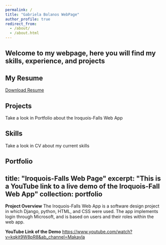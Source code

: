 ```yaml
---
permalink: /
title: "Gabriela Bolanos WebPage"
author_profile: true
redirect_from: 
  - /about/
  - /about.html
---
```

Welcome to my webpage, here you will find my skills, experience, and projects
---


My Resume
---
[Download Resume](assets/Resume.pdf)

Projects
---
Take a look in Portfolio about the Iroquois-Falls Web App

Skills
---
Take a look in CV about my current skills


Portfolio
---
title: "Iroquois-Falls Web Page"
excerpt: "This is a YouTube link to a live demo of the Iroquois-Fall Web App"
collection: portfolio
---

**Project Overview**
The Iroquois-Falls Web App is a software design project in which Django, python, HTML, and CSS were used. The app implements login through Microsoft, and is based on users and their roles within the web app.

**YouTube Link of the Demo**
https://www.youtube.com/watch?v=kqkjt9W8pR8&ab_channel=Makayla 

